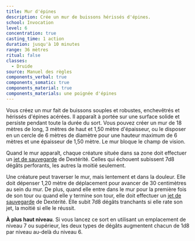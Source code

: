 ```yaml
---
title: Mur d'épines
description: Crée un mur de buissons hérissés d'épines.
school: Invocation
level: 6
concentration: true
casting_time: 1 action
duration: jusqu'à 10 minutes
range: 36 mètres
ritual: false
classes:
  - Druide
source: Manuel des règles
components_verbal: true
components_somatic: true
components_material: true
components_materials: une poignée d'épines
---
```

Vous créez un mur fait de buissons souples et robustes, enchevêtrés et hérissés d'épines acérées. Il apparaît à portée sur une surface solide et persiste pendant toute la durée du sort. Vous pouvez créer un mur de 18 mètres de long, 3 mètres de haut et 1,50 mètre d'épaisseur, ou le disposer en un cercle de 6 mètres de diamètre pour une hauteur maximum de 6 mètres et une épaisseur de 1,50 mètre. Le mur bloque le champ de vision.

Quand le mur apparaît, chaque créature située dans sa zone doit effectuer un [jet de sauvegarde](/utiliser-les-caracteristiques/#jets-de-sauvegarde) de Dextérité. Celles qui échouent subissent 7d8 dégâts perforants, les autres la moitié seulement.

Une créature peut traverser le mur, mais lentement et dans la douleur. Elle doit dépenser 1,20 mètre de déplacement pour avancer de 30 centimètres au sein du mur. De plus, quand elle entre dans le mur pour la première fois de son tour ou quand elle y termine son tour, elle doit effectuer un [jet de sauvegarde](/utiliser-les-caracteristiques/#jets-de-sauvegarde) de Dextérité. Elle subit 7d8 dégâts tranchants si elle rate son jet, la moitié si elle le réussit.

**À plus haut niveau**. Si vous lancez ce sort en utilisant un emplacement de niveau 7 ou supérieur, les deux types de dégâts augmentent chacun de 1d8 par niveau au-delà du niveau 6.
